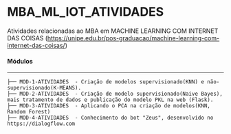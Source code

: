# MBA_ML_IOT_ATIVIDADES
Atividades relacionadas ao MBA em MACHINE LEARNING COM INTERNET DAS COISAS (https://unipe.edu.br/pos-graduacao/machine-learning-com-internet-das-coisas/)

#### Módulos 
-----------------
    
    ├── MOD-1-ATIVIDADES  - Criação de modelos supervisionado(KNN) e não-supervisionado(K-MEANS).
    ├── MOD-2-ATIVIDADES  - Criação de modelo supervisionado(Naive Bayes), mais tratamento de dados e publicação do modelo PKL na web (Flask).
    ├── MOD-3-ATIVIDADES  - Aplicando o PCA na criação de modelos(KNN, Random Forest) 
    ├── MOD-4-ATIVIDADES  - Conhecimento do bot "Zeus", desenvolvido no https://dialogflow.com

